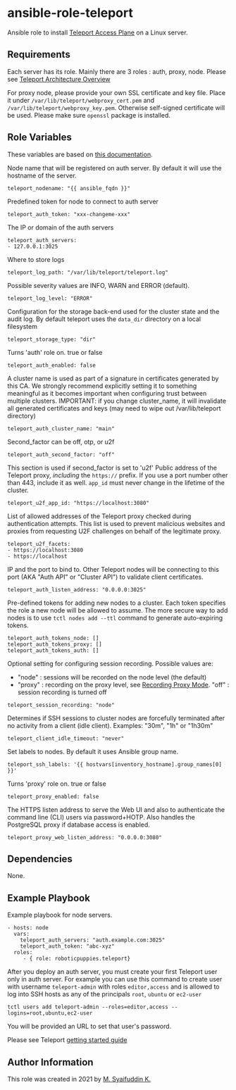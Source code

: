 ansible-role-teleport
=========

Ansible role to install [Teleport Access Plane](https://goteleport.com/docs/getting-started/) on a Linux server.

Requirements
------------
Each server has its role. Mainly there are 3 roles : auth, proxy, node. Please see [Teleport Architecture Overview](https://goteleport.com/docs/architecture/overview/)

For proxy node, please provide your own SSL certificate and key file. Place it under `/var/lib/teleport/webproxy_cert.pem` and `/var/lib/teleport/webproxy_key.pem`. Otherwise self-signed certificate will be used. Please make sure `openssl` package is installed.

Role Variables
--------------

These variables are based on [this documentation](https://goteleport.com/docs/setup/reference/config/).

Node name that will be registered on auth server. By default it will use the hostname of the server.
    
    teleport_nodename: "{{ ansible_fqdn }}"

Predefined token for node to connect to auth server

    teleport_auth_token: "xxx-changeme-xxx"

The IP or domain of the auth servers

    teleport_auth_servers:
    - 127.0.0.1:3025

Where to store logs

    teleport_log_path: "/var/lib/teleport/teleport.log"

Possible severity values are INFO, WARN and ERROR (default).
    
    teleport_log_level: "ERROR"

Configuration for the storage back-end used for the cluster state and the audit log.
By default teleport uses the `data_dir` directory on a local filesystem

    teleport_storage_type: "dir"

Turns 'auth' role on. true or false
    
    teleport_auth_enabled: false

A cluster name is used as part of a signature in certificates generated by this CA.
We strongly recommend explicitly setting it to something meaningful as it becomes important when configuring trust between multiple clusters.
IMPORTANT: if you change cluster_name, it will invalidate all generated
certificates and keys (may need to wipe out /var/lib/teleport directory)

    teleport_auth_cluster_name: "main"

Second_factor can be off, otp, or u2f

    teleport_auth_second_factor: "off"

This section is used if second_factor is set to 'u2f'
Public address of the Teleport proxy, _including_ the `https://` prefix. If you use a port number other than 443, include it as well. `app_id` must never change in the lifetime of the cluster.

    teleport_u2f_app_id: "https://localhost:3080"

List of allowed addresses of the Teleport proxy checked during authentication attempts. This list is used to prevent malicious websites and proxies from requesting U2F challenges on behalf of the legitimate proxy.

    teleport_u2f_facets:
    - https://localhost:3080
    - https://localhost

IP and the port to bind to. Other Teleport nodes will be connecting to this port (AKA "Auth API" or "Cluster API") to validate client certificates.

    teleport_auth_listen_address: "0.0.0.0:3025"

Pre-defined tokens for adding new nodes to a cluster. Each token specifies the role a new node will be allowed to assume. The more secure way to add nodes is to use `tctl nodes add --ttl` command to generate auto-expiring tokens.

    teleport_auth_tokens_node: []
    teleport_auth_tokens_proxy: []
    teleport_auth_tokens_auth: []


Optional setting for configuring session recording. Possible values are:
  - "node"  : sessions will be recorded on the node level  (the default)
  - "proxy" : recording on the proxy level, see [Recording Proxy Mode](https://goteleport.com/docs/architecture/proxy/#recording-proxy-mode).
   "off"   : session recording is turned off

```
teleport_session_recording: "node"
```

Determines if SSH sessions to cluster nodes are forcefully terminated after no activity from a client (idle client). Examples: "30m", "1h" or "1h30m"

    teleport_client_idle_timeout: "never"

Set labels to nodes. By default it uses Ansible group name.

    teleport_ssh_labels: '{{ hostvars[inventory_hostname].group_names[0] }}'

Turns 'proxy' role on. true or false

    teleport_proxy_enabled: false

The HTTPS listen address to serve the Web UI and also to authenticate the command line (CLI) users via password+HOTP. Also handles the PostgreSQL proxy if database access is enabled.

    teleport_proxy_web_listen_address: "0.0.0.0:3080"

Dependencies
------------
None.

Example Playbook
----------------

Example playbook for node servers.

    - hosts: node
      vars:
        teleport_auth_servers: "auth.example.com:3025"
        teleport_auth_token: "abc-xyz"
      roles:
         - { role: roboticpuppies.teleport}

After you deploy an auth server, you must create your first Teleport user only in auth server. For example you can use this command to create user with username `teleport-admin` with roles `editor,access` and is allowed to log into SSH hosts as any of the principals `root`, `ubuntu` or `ec2-user`

```
tctl users add teleport-admin --roles=editor,access --logins=root,ubuntu,ec2-user
```
You will be provided an URL to set that user's password.

Please see Teleport [getting started guide](https://goteleport.com/docs/getting-started/linux-server/)

Author Information
------------------

This role was created in 2021 by [M. Syaifuddin K.](https://msyaifuddin.my.id)